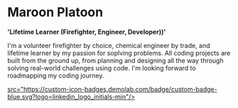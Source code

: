 # Maroon Platoon

**'Lifetime Learner (Firefighter, Engineer, Developer))'**

I'm a volunteer firefighter by choice, chemical engineer by trade, and lifetime learner by my passion for soplving problems. All coding projects are built from the ground up, from planning and designing all the way through solving real-world challenges using code. I'm looking forward to roadmapping my coding journey. 

<p align="left">
  <a href="https://www.linkedin.com/in/james-d-caruso/">
    src="https://custom-icon-badges.demolab.com/badge/custom-badge-blue.svg?logo=linkedin_logo_initials-min"/></a>
